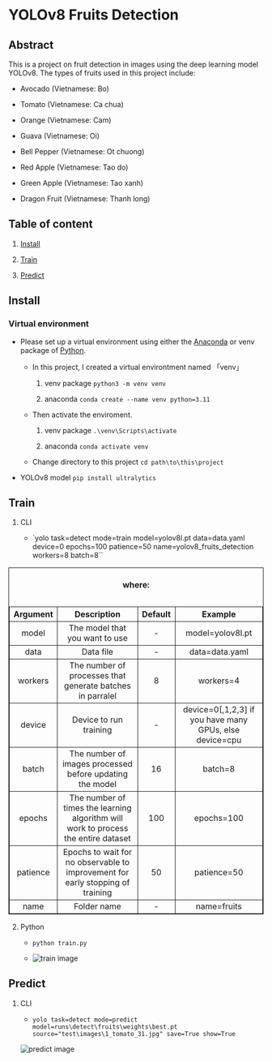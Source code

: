 # YOLOv8 Fruits Detection

## Abstract

This is a project on fruit detection in images using the deep learning model YOLOv8. The types of fruits used in this project include:

- Avocado (Vietnamese: Bo)

- Tomato (Vietnamese: Ca chua)

- Orange (Vietnamese: Cam)

- Guava (Vietnamese: Oi)

- Bell Pepper (Vietnamese: Ot chuong)

- Red Apple (Vietnamese: Tao do)

- Green Apple (Vietnamese: Tao xanh)

- Dragon Fruit (Vietnamese: Thanh long)

## Table of content

1. [Install](#Install)

2. [Train](#Train)

3. [Predict](#Predict)

## Install

### Virtual environment

- Please set up a virtual environment using either the [Anaconda](https://www.anaconda.com/download) or venv package of [Python](https://www.python.org/downloads/).

    - In this project, I created a virtual environtment named 「venv」

        1. venv package `python3 -m venv venv`

        2. anaconda `conda create --name venv python=3.11`

    - Then activate the enviroment.

        1. venv package `.\venv\Scripts\activate`

        2. anaconda `conda activate venv`

    - Change directory to this project `cd path\to\this\project`

- YOLOv8 model `pip install ultralytics`

## Train

1. CLI

    - `yolo task=detect mode=train model=yolov8l.pt data=data.yaml device=0 epochs=100 patience=50 name=yolov8_fruits_detection workers=8 batch=8``

<table style="width: 100%; border: 1px solid; border-collapse: collapse">
                        <caption><h4>where:</h4></caption>
                        <tr>
                            <th style="border: 1px solid; border-collapse: collapse; text-align: center">Argument</th>
                            <th style="border: 1px solid; border-collapse: collapse; text-align: center">Description</th>
                            <th style="border: 1px solid; border-collapse: collapse; text-align: center">Default</th>
                            <th style="border: 1px solid; border-collapse: collapse; text-align: center">Example</th>
                        </tr>
                        <tr>
                            <td style="border: 1px solid; border-collapse: collapse; text-align: center">model</td>
                            <td style="border: 1px solid; border-collapse: collapse; text-align: center">The model that you want to use</td>
                            <td style="border: 1px solid; border-collapse: collapse; text-align: center">-</td>
                            <td style="border: 1px solid; border-collapse: collapse; text-align: center">model=yolov8l.pt</td>
                        </tr>
                        <tr>
                            <td style="border: 1px solid; border-collapse: collapse; text-align: center">data</td>
                            <td style="border: 1px solid; border-collapse: collapse; text-align: center">Data file</td>
                            <td style="border: 1px solid; border-collapse: collapse; text-align: center">-</td>
                            <td style="border: 1px solid; border-collapse: collapse; text-align: center">data=data.yaml</td>
                        </tr>
                        <tr>
                            <td style="border: 1px solid; border-collapse: collapse; text-align: center">workers</td>
                            <td style="border: 1px solid; border-collapse: collapse; text-align: center">The number of processes that generate batches in parralel</td>
                            <td style="border: 1px solid; border-collapse: collapse; text-align: center">8</td>
                            <td style="border: 1px solid; border-collapse: collapse; text-align: center">workers=4</td>
                        </tr>
                        <tr>
                            <td style="border: 1px solid; border-collapse: collapse; text-align: center">device</td>
                            <td style="border: 1px solid; border-collapse: collapse; text-align: center">Device to run training</td>
                            <td style="border: 1px solid; border-collapse: collapse; text-align: center">-</td>
                            <td style="border: 1px solid; border-collapse: collapse; text-align: center">device=0[,1,2,3] if you have many GPUs, else device=cpu</td>
                        </tr>
                        <tr>
                            <td style="border: 1px solid; border-collapse: collapse; text-align: center">batch</td>
                            <td style="border: 1px solid; border-collapse: collapse; text-align: center">The number of images processed before updating the model</td>
                            <td style="border: 1px solid; border-collapse: collapse; text-align: center">16</td>
                            <td style="border: 1px solid; border-collapse: collapse; text-align: center">batch=8</td>
                        </tr>
                        <tr>
                            <td style="border: 1px solid; border-collapse: collapse; text-align: center">epochs</td>
                            <td style="border: 1px solid; border-collapse: collapse; text-align: center">The number of times the learning algorithm will work to process the entire dataset</td>
                            <td style="border: 1px solid; border-collapse: collapse; text-align: center">100</td>
                            <td style="border: 1px solid; border-collapse: collapse; text-align: center">epochs=100</td>
                        </tr>
                        <tr>
                            <td style="border: 1px solid; border-collapse: collapse; text-align: center">patience</td>
                            <td style="border: 1px solid; border-collapse: collapse; text-align: center">Epochs to wait for no observable to improvement for early stopping of training</td>
                            <td style="border: 1px solid; border-collapse: collapse; text-align: center">50</td>
                            <td style="border: 1px solid; border-collapse: collapse; text-align: center">patience=50</td>
                        </tr>
                        <tr>
                            <td style="border: 1px solid; border-collapse: collapse; text-align: center">name</td>
                            <td style="border: 1px solid; border-collapse: collapse; text-align: center">Folder name</td>
                            <td style="border: 1px solid; border-collapse: collapse; text-align: center">-</td>
                            <td style="border: 1px solid; border-collapse: collapse; text-align: center">name=fruits</td>
                        </tr>
                    </table>

2. Python 

    - `python train.py`

    - ![train image](https://scontent.fdad3-5.fna.fbcdn.net/v/t1.15752-9/370098902_1403036000423826_5983942292507589961_n.png?_nc_cat=102&ccb=1-7&_nc_sid=8cd0a2&_nc_ohc=DKk9_v06JTkAX_l2S_4&_nc_ht=scontent.fdad3-5.fna&oh=03_AdQHsoGo76vA_iq3YARFVr-XG_8T_umwbLGutROvjlAVQg&oe=656846CF)

## Predict

1. CLI

    - `yolo task=detect mode=predict model=runs\detect\fruits\weights\best.pt source="test\images\1_tomato_31.jpg" save=True show=True`

     ![predict image](https://scontent.fdad3-6.fna.fbcdn.net/v/t1.15752-9/368387481_668896651691321_2711027951066855246_n.png?stp=dst-png_p1080x2048&_nc_cat=110&ccb=1-7&_nc_sid=8cd0a2&_nc_ohc=CSHlZ3thd6AAX9T5b6a&_nc_ht=scontent.fdad3-6.fna&oh=03_AdQeMXAwIXdVRkX20RGaomfbFmDHnxI1pzCOZFO5WBo-lg&oe=6568726E)
